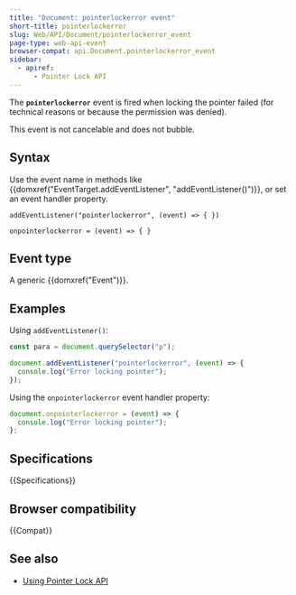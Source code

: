 ```yaml
---
title: "Document: pointerlockerror event"
short-title: pointerlockerror
slug: Web/API/Document/pointerlockerror_event
page-type: web-api-event
browser-compat: api.Document.pointerlockerror_event
sidebar:
  - apiref:
      - Pointer Lock API
---
```


The **`pointerlockerror`** event is fired when locking the pointer failed (for technical reasons or because the permission was denied).

This event is not cancelable and does not bubble.

## Syntax

Use the event name in methods like {{domxref("EventTarget.addEventListener", "addEventListener()")}}, or set an event handler property.

```js-nolint
addEventListener("pointerlockerror", (event) => { })

onpointerlockerror = (event) => { }
```

## Event type

A generic {{domxref("Event")}}.

## Examples

Using `addEventListener()`:

```js
const para = document.querySelector("p");

document.addEventListener("pointerlockerror", (event) => {
  console.log("Error locking pointer");
});
```

Using the `onpointerlockerror` event handler property:

```js
document.onpointerlockerror = (event) => {
  console.log("Error locking pointer");
};
```

## Specifications

{{Specifications}}

## Browser compatibility

{{Compat}}

## See also

- [Using Pointer Lock API](/en-US/docs/Web/API/Pointer_Lock_API)
